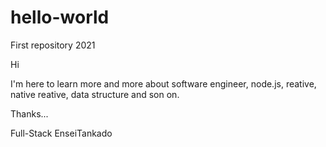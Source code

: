 # hello-world
First repository 2021

Hi

I'm here to learn more and more about software engineer, node.js, reative, native reative, data structure and son on.

Thanks...

Full-Stack EnseiTankado
